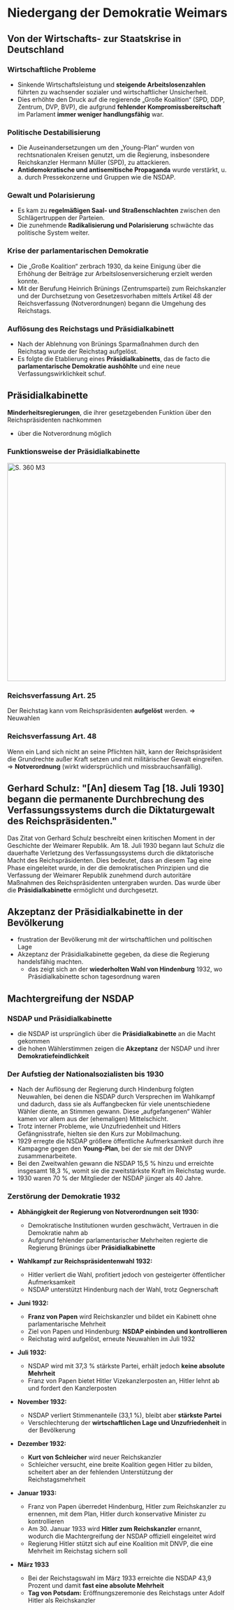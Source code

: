 # Niedergang der Demokratie Weimars

## Von der Wirtschafts- zur Staatskrise in Deutschland

### Wirtschaftliche Probleme

- Sinkende Wirtschaftsleistung und **steigende Arbeitslosenzahlen** führten zu wachsender sozialer und wirtschaftlicher Unsicherheit.
- Dies erhöhte den Druck auf die regierende „Große Koalition“ (SPD, DDP, Zentrum, DVP, BVP), die aufgrund **fehlender Kompromissbereitschaft** im Parlament **immer weniger handlungsfähig** war.

### Politische Destabilisierung

- Die Auseinandersetzungen um den „Young-Plan“ wurden von rechtsnationalen Kreisen genutzt, um die Regierung, insbesondere Reichskanzler Hermann Müller (SPD), zu attackieren.
- **Antidemokratische und antisemitische Propaganda** wurde verstärkt, u. a. durch Pressekonzerne und Gruppen wie die NSDAP.

### Gewalt und Polarisierung

- Es kam zu **regelmäßigen Saal- und Straßenschlachten** zwischen den Schlägertruppen der Parteien.
- Die zunehmende **Radikalisierung und Polarisierung** schwächte das politische System weiter.

### Krise der parlamentarischen Demokratie

- Die „Große Koalition“ zerbrach 1930, da keine Einigung über die Erhöhung der Beiträge zur Arbeitslosenversicherung erzielt werden konnte.
- Mit der Berufung Heinrich Brünings (Zentrumspartei) zum Reichskanzler und der Durchsetzung von Gesetzesvorhaben mittels Artikel 48 der Reichsverfassung (Notverordnungen) begann die Umgehung des Reichstags.

### Auflösung des Reichstags und Präsidialkabinett

- Nach der Ablehnung von Brünings Sparmaßnahmen durch den Reichstag wurde der Reichstag aufgelöst.
- Es folgte die Etablierung eines **Präsidialkabinetts**, das de facto die **parlamentarische Demokratie aushöhlte** und eine neue Verfassungswirklichkeit schuf.

## Präsidialkabinette

**Minderheitsregierungen**, die ihrer gesetzgebenden Funktion über den Reichspräsidenten nachkommen

- über die Notverordnung möglich

### Funktionsweise der Präsidialkabinette

<img src="../../../images/Präsidialkabinette.jpg" alt="S. 360 M3" width="500" />

### Reichsverfassung Art. 25

Der Reichstag kann vom Reichspräsidenten **aufgelöst** werden. => Neuwahlen

### Reichsverfassung Art. 48

Wenn ein Land sich nicht an seine Pflichten hält, kann der Reichspräsident die Grundrechte außer Kraft setzen und mit militärischer Gewalt eingreifen. => **Notverordnung** (wirkt widersprüchlich und missbrauchsanfällig).

## Gerhard Schulz: "[An] diesem Tag [18. Juli 1930] begann die permanente Durchbrechung des Verfassungssystems durch die Diktaturgewalt des Reichspräsidenten."

Das Zitat von Gerhard Schulz beschreibt einen kritischen Moment in der Geschichte der Weimarer Republik. Am 18. Juli 1930 begann laut Schulz die dauerhafte Verletzung des Verfassungssystems durch die diktatorische Macht des Reichspräsidenten. Dies bedeutet, dass an diesem Tag eine Phase eingeleitet wurde, in der die demokratischen Prinzipien und die Verfassung der Weimarer Republik zunehmend durch autoritäre Maßnahmen des Reichspräsidenten untergraben wurden. Das wurde über die **Präsidialkabinette** ermöglicht und durchgesetzt.

## Akzeptanz der Präsidialkabinette in der Bevölkerung

- frustration der Bevölkerung mit der wirtschaftlichen und politischen Lage
- Akzeptanz der Präsidialkabinette gegeben, da diese die Regierung handelsfähig machten.
  - das zeigt sich an der **wiederholten Wahl von Hindenburg** 1932, wo Präsidialkabinette schon tagesordnung waren

## Machtergreifung der NSDAP

### NSDAP und Präsidialkabinette

- die NSDAP ist ursprünglich über die **Präsidialkabinette** an die Macht gekommen
- die hohen Wählerstimmen zeigen die **Akzeptanz** der NSDAP und ihrer **Demokratiefeindlichkeit**

### Der Aufstieg der Nationalsozialisten bis 1930

- Nach der Auflösung der Regierung durch Hindenburg folgten Neuwahlen, bei denen die NSDAP durch Versprechen im Wahlkampf und dadurch, dass sie als Auffangbecken für viele unentschiedene Wähler diente, an Stimmen gewann. Diese „aufgefangenen“ Wähler kamen vor allem aus der (ehemaligen) Mittelschicht.
- Trotz interner Probleme, wie Unzufriedenheit und Hitlers Gefängnisstrafe, hielten sie den Kurs zur Mobilmachung.
- 1929 erregte die NSDAP größere öffentliche Aufmerksamkeit durch ihre Kampagne gegen den **Young-Plan**, bei der sie mit der DNVP zusammenarbeitete.
- Bei den Zweitwahlen gewann die NSDAP 15,5 % hinzu und erreichte insgesamt 18,3 %, womit sie die zweitstärkste Kraft im Reichstag wurde.
- 1930 waren 70 % der Mitglieder der NSDAP jünger als 40 Jahre.

### Zerstörung der Demokratie 1932

- **Abhängigkeit der Regierung von Notverordnungen seit 1930:**

  - Demokratische Institutionen wurden geschwächt, Vertrauen in die Demokratie nahm ab
  - Aufgrund fehlender parlamentarischer Mehrheiten regierte die Regierung Brünings über **Präsidialkabinette**

- **Wahlkampf zur Reichspräsidentenwahl 1932:**

  - Hitler verliert die Wahl, profitiert jedoch von gesteigerter öffentlicher Aufmerksamkeit
  - NSDAP unterstützt Hindenburg nach der Wahl, trotz Gegnerschaft

- **Juni 1932:**

  - **Franz von Papen** wird Reichskanzler und bildet ein Kabinett ohne parlamentarische Mehrheit
  - Ziel von Papen und Hindenburg: **NSDAP einbinden und kontrollieren**
  - Reichstag wird aufgelöst, erneute Neuwahlen im Juli 1932

- **Juli 1932:**

  - NSDAP wird mit 37,3 % stärkste Partei, erhält jedoch **keine absolute Mehrheit**
  - Franz von Papen bietet Hitler Vizekanzlerposten an, Hitler lehnt ab und fordert den Kanzlerposten

- **November 1932:**

  - NSDAP verliert Stimmenanteile (33,1 %), bleibt aber **stärkste Partei**
  - Verschlechterung der **wirtschaftlichen Lage und Unzufriedenheit** in der Bevölkerung

- **Dezember 1932:**

  - **Kurt von Schleicher** wird neuer Reichskanzler
  - Schleicher versucht, eine breite Koalition gegen Hitler zu bilden, scheitert aber an der fehlenden Unterstützung der Reichstagsmehrheit

- **Januar 1933:**

  - Franz von Papen überredet Hindenburg, Hitler zum Reichskanzler zu ernennen, mit dem Plan, Hitler durch konservative Minister zu kontrollieren
  - Am 30. Januar 1933 wird **Hitler zum Reichskanzler** ernannt, wodurch die Machtergreifung der NSDAP offiziell eingeleitet wird
  - Regierung Hitler stützt sich auf eine Koalition mit DNVP, die eine Mehrheit im Reichstag sichern soll

- **März 1933**

  - Bei der Reichstagswahl im März 1933 erreichte die NSDAP 43,9 Prozent und damit **fast eine absolute Mehrheit**
  - **Tag von Potsdam:** Eröffnungszeremonie des Reichstags unter Adolf Hitler als Reichskanzler
